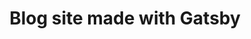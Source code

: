 ---
title: "Blog site made with Gatsby"
description: "A description of the project goes here"
img: "/images/gatsby-blog.png"
link: "https:/www.annacunnane.co.uk"
featured: "yes"
---